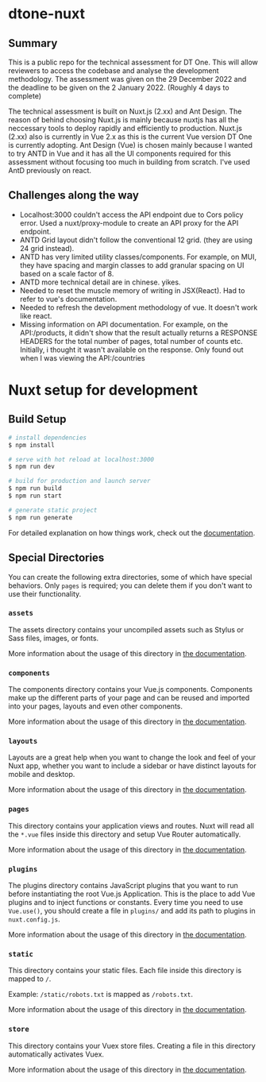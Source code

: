 # dtone-nuxt

## Summary
This is a public repo for the technical assessment for DT One. This will allow reviewers to access the codebase and analyse the development methodology. The assessment was given on the 29 December 2022 and the deadline to be given on the 2 January 2022. (Roughly 4 days to complete)


The technical assessment is built on Nuxt.js (2.xx) and Ant Design. The reason of behind choosing Nuxt.js is mainly because nuxtjs has all the neccessary tools to deploy rapidly and efficiently to production. Nuxt.js (2.xx) also is currently in Vue 2.x as this is the current Vue version DT One is currently adopting. Ant Design (Vue) is chosen mainly because I wanted to try ANTD in Vue and it has all the UI components required for this assessment without focusing too much in building from scratch. I've used AntD previously on react.  



## Challenges along the way 
- Localhost:3000 couldn't access the API endpoint due to Cors policy error. Used a nuxt/proxy-module to create an API proxy for the API endpoint. 
- ANTD Grid layout didn't follow the conventional 12 grid. (they are using 24 grid instead).
- ANTD has very limited utility classes/components. For example, on MUI, they have spacing and margin classes to add granular spacing on UI based on a scale factor of 8. 
- ANTD more technical detail are in chinese. yikes.
- Needed to reset the muscle memory of writing in JSX(React). Had to refer to vue's documentation.
- Needed to refresh the development methodology of vue. It doesn't work like react.
- Missing information on API documentation. For example, on the API:/products, it didn't show that the result actually returns a RESPONSE HEADERS for the total number of pages, total number of counts etc. Initially, i thought it wasn't available on the response. Only found out when I was viewing the API:/countries


# Nuxt setup for development


## Build Setup

```bash
# install dependencies
$ npm install

# serve with hot reload at localhost:3000
$ npm run dev

# build for production and launch server
$ npm run build
$ npm run start

# generate static project
$ npm run generate
```

For detailed explanation on how things work, check out the [documentation](https://nuxtjs.org).

## Special Directories

You can create the following extra directories, some of which have special behaviors. Only `pages` is required; you can delete them if you don't want to use their functionality.

### `assets`

The assets directory contains your uncompiled assets such as Stylus or Sass files, images, or fonts.

More information about the usage of this directory in [the documentation](https://nuxtjs.org/docs/2.x/directory-structure/assets).

### `components`

The components directory contains your Vue.js components. Components make up the different parts of your page and can be reused and imported into your pages, layouts and even other components.

More information about the usage of this directory in [the documentation](https://nuxtjs.org/docs/2.x/directory-structure/components).

### `layouts`

Layouts are a great help when you want to change the look and feel of your Nuxt app, whether you want to include a sidebar or have distinct layouts for mobile and desktop.

More information about the usage of this directory in [the documentation](https://nuxtjs.org/docs/2.x/directory-structure/layouts).


### `pages`

This directory contains your application views and routes. Nuxt will read all the `*.vue` files inside this directory and setup Vue Router automatically.

More information about the usage of this directory in [the documentation](https://nuxtjs.org/docs/2.x/get-started/routing).

### `plugins`

The plugins directory contains JavaScript plugins that you want to run before instantiating the root Vue.js Application. This is the place to add Vue plugins and to inject functions or constants. Every time you need to use `Vue.use()`, you should create a file in `plugins/` and add its path to plugins in `nuxt.config.js`.

More information about the usage of this directory in [the documentation](https://nuxtjs.org/docs/2.x/directory-structure/plugins).

### `static`

This directory contains your static files. Each file inside this directory is mapped to `/`.

Example: `/static/robots.txt` is mapped as `/robots.txt`.

More information about the usage of this directory in [the documentation](https://nuxtjs.org/docs/2.x/directory-structure/static).

### `store`

This directory contains your Vuex store files. Creating a file in this directory automatically activates Vuex.

More information about the usage of this directory in [the documentation](https://nuxtjs.org/docs/2.x/directory-structure/store).
